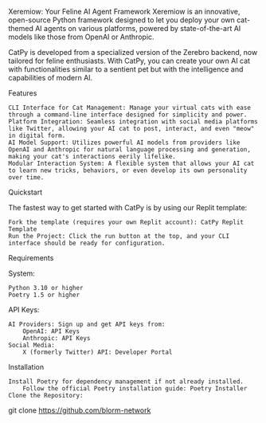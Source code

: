 Xeremiow: Your Feline AI Agent Framework
Xeremiow is an innovative, open-source Python framework designed to let you deploy your own cat-themed AI agents on various platforms, powered by state-of-the-art AI models like those from OpenAI or Anthropic.

CatPy is developed from a specialized version of the Zerebro backend, now tailored for feline enthusiasts. With CatPy, you can create your own AI cat with functionalities similar to a sentient pet but with the intelligence and capabilities of modern AI.

Features

    CLI Interface for Cat Management: Manage your virtual cats with ease through a command-line interface designed for simplicity and power.
    Platform Integration: Seamless integration with social media platforms like Twitter, allowing your AI cat to post, interact, and even "meow" in digital form.
    AI Model Support: Utilizes powerful AI models from providers like OpenAI and Anthropic for natural language processing and generation, making your cat's interactions eerily lifelike.
    Modular Interaction System: A flexible system that allows your AI cat to learn new tricks, behaviors, or even develop its own personality over time.


Quickstart

The fastest way to get started with CatPy is by using our Replit template:

    Fork the template (requires your own Replit account): CatPy Replit Template
    Run the Project: Click the run button at the top, and your CLI interface should be ready for configuration.


Requirements

System:

    Python 3.10 or higher
    Poetry 1.5 or higher


API Keys:

    AI Providers: Sign up and get API keys from:
        OpenAI: API Keys
        Anthropic: API Keys
    Social Media: 
        X (formerly Twitter) API: Developer Portal


Installation

    Install Poetry for dependency management if not already installed.
        Follow the official Poetry installation guide: Poetry Installer
    Clone the Repository:

git clone https://github.com/blorm-network
